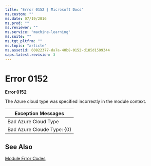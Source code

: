 ```yaml
---
title: "Error 0152 | Microsoft Docs"
ms.custom: ""
ms.date: 07/19/2016
ms.prod: ""
ms.reviewer: ""
ms.service: "machine-learning"
ms.suite: ""
ms.tgt_pltfrm: ""
ms.topic: "article"
ms.assetid: 60822377-da7a-40b8-0152-d185d1509344
caps.latest.revision: 3
---
```

# Error 0152
**Error 0152**  
  
 The Azure cloud type was specified incorrectly in the module context.  
  
|Exception Messages|  
|------------------------|  
|Bad Azure Cloud Type|  
|Bad Azure Cloude Type: {0}|  
  
## See Also  
 [Module Error Codes](machine-learning-module-error-codes.md)
